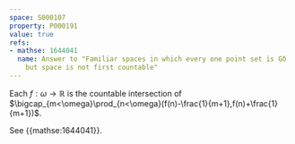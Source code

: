 ```yaml
---
space: S000107
property: P000191
value: true
refs:
- mathse: 1644041
  name: Answer to "Familiar spaces in which every one point set is Gδ
    but space is not first countable"
---
```


Each $f:\omega\to\mathbb R$ is the countable intersection of
$\bigcap_{m<\omega}\prod_{n<\omega}(f(n)-\frac{1}{m+1},f(n)+\frac{1}{m+1})$.

See {{mathse:1644041}}.
